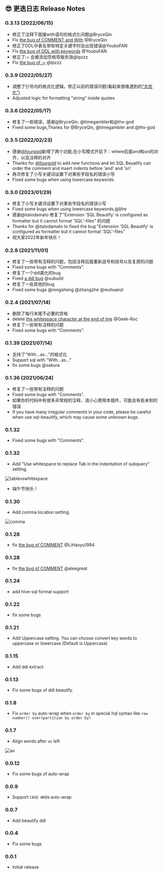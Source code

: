 
## 😎 更迭日志 Release Notes 
### 0.3.13 (2022/06/15)
* 修正了注释下面接with语句的格式化问题@BryceQin
* FIx [the bug of COMMENT and With](https://github.com/clarkyu2016/sql-beautify/issues/40) @BryceQin
* 修正了DDL中表名带有特定关键字时会出现错误@YouboFAN
* FIx [the bug of DDL with keywords](https://github.com/clarkyu2016/sql-beautify/issues/39) @YouboFAN
* 修正了:= 会被添加空格导致失效@lpzzz
* FIx [the bug of :=](https://github.com/clarkyu2016/sql-beautify/issues/38) @lpzzz

### 0.3.9 (2022/05/27)
* 调整了引号内的格式化逻辑，修正以前的错误问题(看起来很难遇到的[“大优化”](https://github.com/clarkyu2016/sql-beautify/wiki/%E5%BC%80%E5%8F%91%E6%97%A5%E5%BF%97%EF%BC%88%E4%B8%AD%E6%96%87%EF%BC%89#%E6%96%B0%E5%A2%9E%E4%BA%86%E5%AF%B9%E5%BC%95%E5%8F%B7%E5%86%85%E5%AD%97%E7%AC%A6%E4%B8%8D%E6%93%8D%E4%BD%9C%E7%9A%84%E9%80%BB%E8%BE%91-20220527))
* Adjusted logic for formatting "string" inside quotes

### 0.3.6 (2022/05/17)
* 修复了一些错误，感谢@BryceQin, @timegambler和@thx-god
* Fixed some bugs,Thanks for @BryceQin, @timegambler and @thx-god

### 0.3.5 (2022/02/23)
* 感谢[@fourgold](https://github.com/fourgold)新增了两个功能,在小写模式开启下：where后面and和on的对齐，以及注释的对齐
* Thanks for [@fourgold](https://github.com/fourgold) to add new functions and let SQL Beuatify can order the comment and insert indents before 'and' and 'on'
* 再次修复了小写关键词设置下对某些字段名的错误小写
* Fixed some bugs when using lowercase keywords.

### 0.3.0 (2023/01/29)
* 修复了小写关键词设置下对某些字段名的错误小写
* Fixed some bugs when using lowercase keywords.@ljfre
* 感谢@italodamato 修复了"Extension 'SQL Beautify' is configured as formatter but it cannot format 'SQL'-files" 的问题
* Thanks for @italodamato to fixed the bug "Extension 'SQL Beautify' is configured as formatter but it cannot format 'SQL'-files" 
* 祝大家2022年新年快乐！

### 0.2.8 (2021/11/01)
* 修复了一些带有注释的问题，包括注释后面重新逗号和括号以及复原的问题
* Fixed some bugs with "Comments".
* 修复了一个ddl美化的bug
* Fixed [a ddl bug](https://github.com/clarkyu2016/sql-beautify/issues/16) @xubuild
* 修复了一些其他的bug
* Fixed some bugs @rongsheng @zhangzhe @wuhuanzi

### 0.2.4 (2021/07/14)
* 删除了每行末尾不必要的空格
* delete [the whitespace character at the end of line](https://github.com/clarkyu2016/sql-beautify/issues/4) @Geek-Roc
* 修复了一些带有注释的问题
* Fixed some bugs with "Comments".

### 0.1.39 (2021/07/14)
* 支持了"With...as..."的格式化
* Support sql with "With...as..."
* fix some bugs @sakura

### 0.1.36 (2021/06/24)
* 修复了一些带有注释的问题
* Fixed some bugs with "Comments".
* 如果你的代码中有很多非常规的注释，请小心使用本插件，可能会有些未知的错误
* If you have many irregular comments in your code, please be careful when use sql-beautify, which may cause some unknown bugs.


### 0.1.32
* Fixed some bugs with "Comments".

### 0.1.32
* Add "Use whitespace to replace Tab in the indentation of subquery" setting.

![tablevswhitespace](https://clarkyu1993.coding.net/p/tuku/d/pic/git/raw/master/tablevswhitespace.png?raw=true)

* 端午节快乐！

### 0.1.30
* Add comma location setting.

![comma](https://clarkyu1993.coding.net/p/tuku/d/pic/git/raw/master/comma.png?raw=true)

### 0.1.28

* fix [the bug of COMMENT](https://github.com/clarkyu2016/sql-beautify/issues/4) @LiHaoyu1994 

### 0.1.28

* fix [the bug of COMMENT](https://github.com/clarkyu2016/sql-beautify/issues/3) @aleegreat 

### 0.1.24

* add hive-sql format support

### 0.1.22

* fix some bugs

### 0.1.21

* Add Uppercase setting. You can choose convert key words to uppercase or lowercase.(Default is Uppercase)

### 0.1.15

* Add ddl extract.

### 0.1.13

* Fix some bugs of ddl beautify.

### 0.1.8

* Fix `order by` auto-wrap when `order by` in special hql syntax like `row number() over(partition by order by)`

### 0.1.7

* Align words after `as` left

![as](https://clarkyu1993.coding.net/p/tuku/d/pic/git/raw/master/as.gif?raw=true)

### 0.0.12
* Fix some bugs of auto-wrap

### 0.0.9
* Support `CASE WHEN` auto-wrap

### 0.0.7
* Add beautify ddl

### 0.0.4

* Fix some bugs

### 0.0.1

* Initial release
















